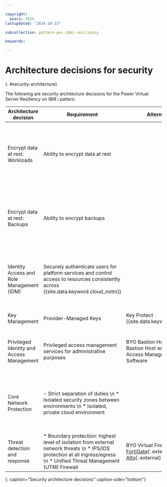 ```yaml
---

copyright:
  years: 2024
lastupdated: "2024-10-23"

subcollection: pattern-pvs-ibmi-resiliency

keywords:

---
```


# Architecture decisions for security
{: #security-architecture}

The following are security architecture decisions for the Power Virtual Server Resiliency on IBM i pattern.

| Architecture decision | Requirement | Alternatives | Decision | Rationale |
|------|------|-------|-------|-------|
| Encrypt data at rest: Workloads | Ability to encrypt data at rest |  | {{site.data.keyword.powerSys_notm}} storage encryption with provider-managed keys | * {{site.data.keyword.powerSys_notm}} uses {{site.data.keyword.IBM_notm}} FlashSystem Storage with AES-256 (Advanced Encryption Standard) hardware-based encryption \n * For customer-managed keys by selecting a Key Management Service (KMS) for the respective storage service |
| Encrypt data at rest: Backups | Ability to encrypt backups | | Storage Encryption with provider-managed keys | * All objects that are stored in {{site.data.keyword.cos_full_notm}} are encrypted by using randomly generated keys and an all-or-nothing-transform (AONT). \n * Secure Automated Backup with Compass includes source system IBM Spectrum Protect client encryption at-rest encryption in-cloud with AES 128 encryption. |
| Identity Access and Role Management (IDM)   | Securely authenticate users for platform services and control access to resources consistently across {{site.data.keyword.cloud_notm}}| | {{site.data.keyword.cloud_notm}} IAM | * Use IAM access policies to assign users, service IDs, and trusted profiles access to resources within the {{site.data.keyword.cloud_notm}} account. \n * Secure Automated Backup with Compass is integrated with {{site.data.keyword.cloud_notm}} IAM.                                                                                                |
| Key Management | Provider-Managed Keys | Key Protect {{site.data.keyword.hscrypto}} | Key Protect | By default, storage at rest is encrypted with provider-managed keys. |
| Privileged Identity and Access Management | Privileged access management services for administrative purposes | BYO Bastion Host, BYO Bastion Host with Privileged Access Management (PAM) Software | BYO Bastion host or Privileged Access Gateway with PAM Software that is deployed in Edge VPC \n 2FA Authentication though {{site.data.keyword.IBM_notm}} Security Verify | Securely access remote resources over the private network for management purposes; bastion accessed through SSH. Session recording, tracking all activities that are successful or not to note any potential threats |
| Core Network Protection | - Strict separation of duties \n * Isolated security zones between environments \n * Isolated, private cloud environment | | Separate VPCs, subnets, Access Control List (ACL), and Security Groups for workloads in VPC. \n \n Use of virtual firewalls that is deployed to the Edge or Transit VPC to provide advance firewall and routing capabilities between VPC and {{site.data.keyword.powerSys_notm}} | * A design combination that uses: \n * Separate VPCs (edge and management) connected through transit gateway and, the use of edge firewall capabilities. \n * Subnets, Security Groups and ACLs to create an Edge or Transit VPC design along with isolated LPARs on {{site.data.keyword.powerSys_notm}} |
| Threat detection and response | * Boundary protection: highest level of isolation from external network threats \n * IPS/IDS protection at all ingress/egress \n * Unified Threat Management (UTM) Firewall | BYO Virtual Firewall \n [FortiGate](https://cloud.ibm.com/catalog/content/ibm-fortigate-AP-HA-terraform-deploy-5dd3e4ba-c94b-43ab-b416-c1c313479cec-global){: external} \n [Palo Alto](https://cloud.ibm.com/catalog/content/ibmcloud-vmseries-1.9-6470816d-562d-4627-86a5-fe3ad4e94b30-global){: external} | BYO Virtual Firewall -  [FortiGate](https://cloud.ibm.com/catalog/content/ibm-fortigate-AP-HA-terraform-deploy-5dd3e4ba-c94b-43ab-b416-c1c313479cec-global){: external} \n [Palo Alto](https://cloud.ibm.com/catalog/content/ibmcloud-vmseries-1.9-6470816d-562d-4627-86a5-fe3ad4e94b30-global){: external} | * Virtual firewall on VSI in the Transit or Edge VPC \n * However, the client preference recommendation is FortiGate \n * FortiGate supports native HA configuration, IPS, and IDS |
{: caption="Security architecture decisions" caption-side="bottom"}
